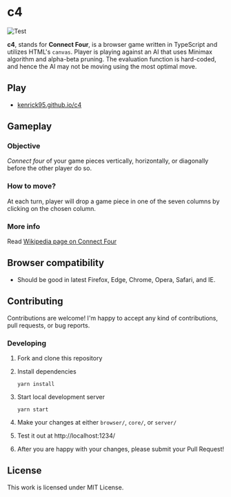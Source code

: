 c4
==

![Test](https://github.com/kenrick95/c4/workflows/Test/badge.svg)

**c4**, stands for **Connect Four**, is a browser game written in TypeScript and utilizes HTML's `canvas`. Player is playing against an AI that uses Minimax algorithm and alpha-beta pruning. The evaluation function is hard-coded, and hence the AI may not be moving using the most optimal move.

## Play

* [kenrick95.github.io/c4](https://kenrick95.github.io/c4/)

## Gameplay

### Objective

*Connect four* of your game pieces vertically, horizontally, or diagonally before the other player do so.

### How to move?

At each turn, player will drop a game piece in one of the seven columns by clicking on the chosen column.

### More info

Read [Wikipedia page on Connect Four](https://en.wikipedia.org/wiki/Connect_Four)

## Browser compatibility

- Should be good in latest Firefox, Edge, Chrome, Opera, Safari, and IE.

## Contributing

Contributions are welcome! I'm happy to accept any kind of contributions, pull requests, or bug reports.

### Developing

1. Fork and clone this repository

2. Install dependencies
   
   ```
   yarn install
   ```

3. Start local development server
   
   ```
   yarn start
   ```

4. Make your changes at either `browser/`, `core/`, or `server/`

5. Test it out at http://localhost:1234/

6. After you are happy with your changes, please submit your Pull Request!

## License

This work is licensed under MIT License.
